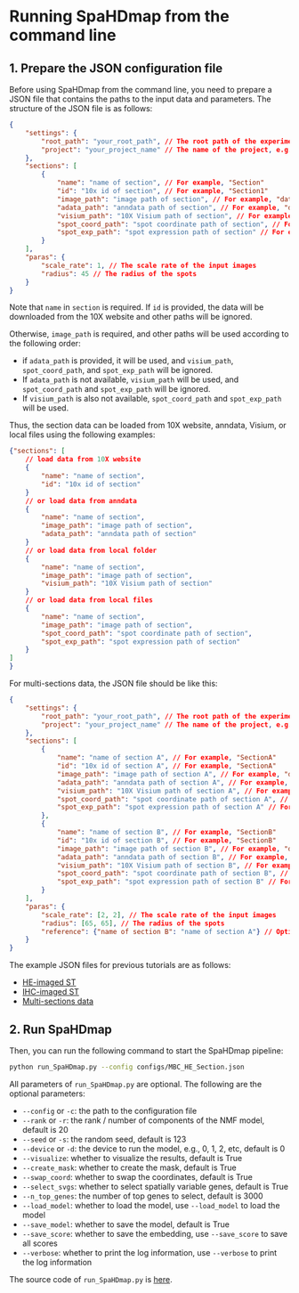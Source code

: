 # Running SpaHDmap from the command line

## 1. Prepare the JSON configuration file

Before using SpaHDmap from the command line, you need to prepare a JSON file that contains the paths to the input data and parameters. The structure of the JSON file is as follows:

```json
{
    "settings": {
        "root_path": "your_root_path", // The root path of the experiment, e.g., "./experiments"
        "project": "your_project_name" // The name of the project, e.g., "MBSS1"
    },
    "sections": [
        {
            "name": "name of section", // For example, "Section"
            "id": "10x id of section", // For example, "Section1"
            "image_path": "image path of section", // For example, "data/section/image.tif"
            "adata_path": "anndata path of section", // For example, "data/section/adata.h5ad"
            "visium_path": "10X Visium path of section", // For example, "data/section/"
            "spot_coord_path": "spot coordinate path of section", // For example, "data/section/spatial/tissue_positions_list.csv"
            "spot_exp_path": "spot expression path of section" // For example, "data/section/filtered_feature_bc_matrix.h5"
        }
    ],
    "paras": {
        "scale_rate": 1, // The scale rate of the input images
        "radius": 45 // The radius of the spots
    }
}
```
Note that `name` in `section` is required. If `id` is provided, the data will be downloaded from the 10X website and other paths will be ignored.

Otherwise, `image_path` is required, and other paths will be used according to the following order:
- if `adata_path` is provided, it will be used, and `visium_path`, `spot_coord_path`, and `spot_exp_path` will be ignored.
- If `adata_path` is not available, `visium_path` will be used, and `spot_coord_path` and `spot_exp_path` will be ignored.
- If `visium_path` is also not available, `spot_coord_path` and `spot_exp_path` will be used.

Thus, the section data can be loaded from 10X website, anndata, Visium, or local files using the following examples:
```json
{"sections": [
    // load data from 10X website
    {
        "name": "name of section", 
        "id": "10x id of section"
    }
    // or load data from anndata
    {
        "name": "name of section", 
        "image_path": "image path of section",
        "adata_path": "anndata path of section"
    }
    // or load data from local folder
    {
        "name": "name of section", 
        "image_path": "image path of section",
        "visium_path": "10X Visium path of section"
    }
    // or load data from local files
    {
        "name": "name of section", 
        "image_path": "image path of section",
        "spot_coord_path": "spot coordinate path of section",
        "spot_exp_path": "spot expression path of section"
    }
]
}
```

For multi-sections data, the JSON file should be like this:

```json
{
    "settings": {
        "root_path": "your_root_path", // The root path of the experiment, e.g., "./experiments"
        "project": "your_project_name" // The name of the project, e.g., "MBSS1"
    },
    "sections": [
        {
            "name": "name of section A", // For example, "SectionA"
            "id": "10x id of section A", // For example, "SectionA"
            "image_path": "image path of section A", // For example, "data/section_A/HE.tif"
            "adata_path": "anndata path of section A", // For example, "data/section_A/adata.h5ad"
            "visium_path": "10X Visium path of section A", // For example, "data/section_A/"
            "spot_coord_path": "spot coordinate path of section A", // For example, "data/section_A/spatial/tissue_positions_list.csv"
            "spot_exp_path": "spot expression path of section A" // For example, "data/section_A/filtered_feature_bc_matrix.h5"
        },
        {
            "name": "name of section B", // For example, "SectionB"
            "id": "10x id of section B", // For example, "SectionB"
            "image_path": "image path of section B", // For example, "data/section_B/HE.tif"
            "adata_path": "anndata path of section B", // For example, "data/section_B/adata.h5ad"
            "visium_path": "10X Visium path of section B", // For example, "data/section_B/"
            "spot_coord_path": "spot coordinate path of section B", // For example, "data/section_B/spatial/tissue_positions_list.csv"
            "spot_exp_path": "spot expression path of section B" // For example, "data/section_B/filtered_feature_bc_matrix.h5"
        }
    ],
    "paras": {
        "scale_rate": [2, 2], // The scale rate of the input images
        "radius": [65, 65], // The radius of the spots
        "reference": {"name of section B": "name of section A"} // Optional query-reference pairs for batch effect removal
    }
}
```

The example JSON files for previous tutorials are as follows:
- [HE-imaged ST](https://github.com/sldyns/SpaHDmap/blob/main/configs/MPBS01.json)
- [IHC-imaged ST](https://github.com/sldyns/SpaHDmap/blob/main/configs/MBC01.json)
- [Multi-sections data](https://github.com/sldyns/SpaHDmap/blob/main/configs/Medulloblastoma.json)

## 2. Run SpaHDmap

Then, you can run the following command to start the SpaHDmap pipeline:


```bash
python run_SpaHDmap.py --config configs/MBC_HE_Section.json
```

All parameters of `run_SpaHDmap.py` are optional. The following are the optional parameters:

- `--config` or `-c`: the path to the configuration file
- `--rank` or `-r`: the rank / number of components of the NMF model, default is 20
- `--seed` or `-s`: the random seed, default is 123
- `--device` or `-d`: the device to run the model, e.g., 0, 1, 2, etc, default is 0
- `--visualize`: whether to visualize the results, default is True
- `--create_mask`: whether to create the mask, default is True
- `--swap_coord`: whether to swap the coordinates, default is True
- `--select_svgs`: whether to select spatially variable genes, default is True
- `--n_top_genes`: the number of top genes to select, default is 3000
- `--load_model`: whether to load the model, use `--load_model` to load the model
- `--save_model`: whether to save the model, default is True
- `--save_score`: whether to save the embedding, use `--save_score` to save all scores
- `--verbose`: whether to print the log information, use `--verbose` to print the log information

The source code of `run_SpaHDmap.py` is [here](https://github.com/sldyns/SpaHDmap/blob/main/run_SpaHDmap.py).
